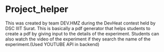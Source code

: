 # Project_helper
This was created by team DEV.HMZ during the DevHeat contest held by DSC IIIT Surat.
This is basically a pdf generator that helps students to create a pdf by giving input to the details of the experiment.
Students can also watch the video of the experiment if they search the name of the experiment.(Used YOUTUBE API in backend)
